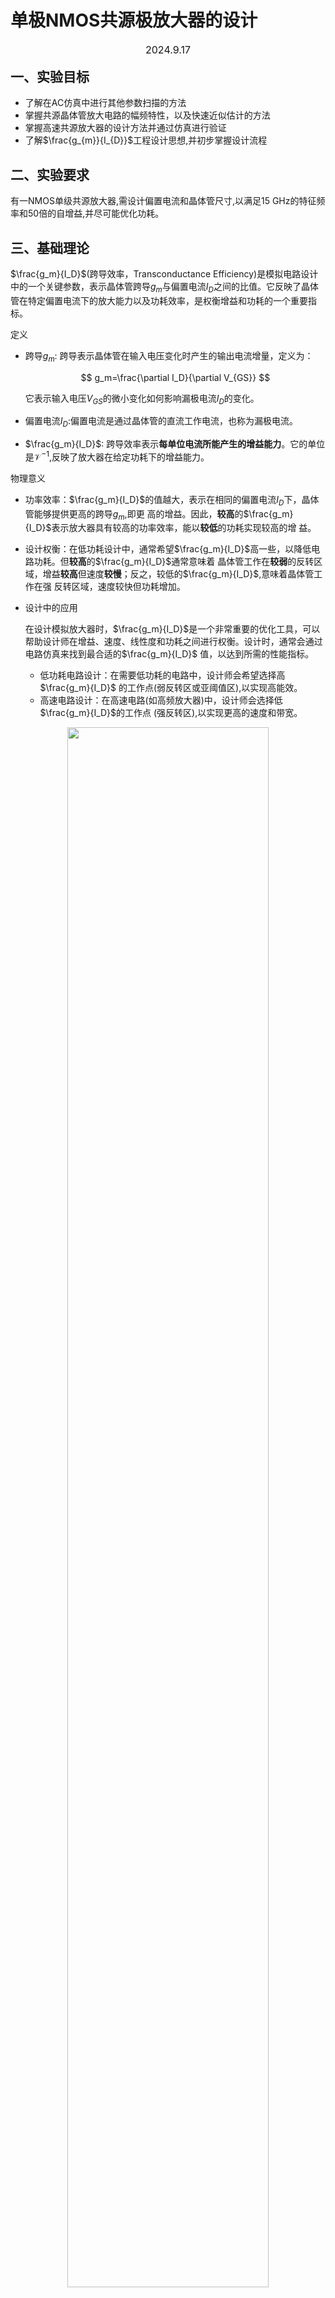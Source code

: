 # 单极NMOS共源极放大器的设计

<center> <div style="height:2mm"><div style="fong-family:华文楷体;font-size:12pt;">
2024.9.17
</center>

## 一、实验目标

- 了解在AC仿真中进行其他参数扫描的方法
- 掌握共源晶体管放大电路的幅频特性，以及快速近似估计的方法
- 掌握高速共源放大器的设计方法并通过仿真进行验证
- 了解$\frac{g_{m}}{I_{D}}$工程设计思想,并初步掌握设计流程

## 二、实验要求

有一NMOS单级共源放大器,需设计偏置电流和晶体管尺寸,以满足15 GHz的特征频率和50倍的自增益,并尽可能优化功耗。

## 三、基础理论

 $\frac{g_m}{I_D}$(跨导效率，Transconductance Efficiency)是模拟电路设计中的一个关键参数，表示晶体管跨导$g_m$与偏置电流$I_D$之间的比值。它反映了晶体管在特定偏置电流下的放大能力以及功耗效率，是权衡增益和功耗的一个重要指标。

 定义

  - 跨导$g_m$: 跨导表示晶体管在输入电压变化时产生的输出电流增量，定义为：

    $$
    g_m=\frac{\partial I_D}{\partial V_{GS}}
    $$

    它表示输入电压$V_{GS}$的微小变化如何影响漏极电流$I_D$的变化。
  
  - 偏置电流$I_D$:偏置电流是通过晶体管的直流工作电流，也称为漏极电流。
  
  - $\frac{g_m}{I_D}$: 跨导效率表示**每单位电流所能产生的增益能力**。它的单位是$\mathcal{V}^{-1}$,反映了放大器在给定功耗下的增益能力。

 物理意义

  - 功率效率：$\frac{g_m}{I_D}$的值越大，表示在相同的偏置电流$I_D$下，晶体管能够提供更高的跨导$g_m$,即更
  高的增益。因此，**较高**的$\frac{g_m}{I_D}$表示放大器具有较高的功率效率，能以**较低**的功耗实现较高的增
  益。
  - 设计权衡：在低功耗设计中，通常希望$\frac{g_m}{I_D}$高一些，以降低电路功耗。但**较高**的$\frac{g_m}{I_D}$通常意味着
  晶体管工作在**较弱**的反转区域，增益**较高**但速度**较慢**；反之，较低的$\frac{g_m}{I_D}$,意味着晶体管工作在强
  反转区域，速度较快但功耗增加。
  
- 设计中的应用

  在设计模拟放大器时，$\frac{g_m}{I_D}$是一个非常重要的优化工具，可以帮助设计师在增益、速度、线性度和功耗之间进行权衡。设计时，通常会通过电路仿真来找到最合适的$\frac{g_m}{I_D}$ 值，以达到所需的性能指标。

  - 低功耗电路设计：在需要低功耗的电路中，设计师会希望选择高$\frac{g_m}{I_D}$ 的工作点(弱反转区或亚阈值区),以实现高能效。
  - 高速电路设计：在高速电路(如高频放大器)中，设计师会选择低$\frac{g_m}{I_D}$的工作点 (强反转区),以实现更高的速度和带宽。
 

<div align="center"><img src="https://picgo-loss.oss-cn-beijing.aliyuncs.com/undefinedSnipaste_2024-09-17_16-29-23.png" width="80%"></div>


<p align="center">
图1：g<sub>m</sub>/I<sub>DS</sub>与I<sub>DS</sub>/I<sub>DSt</sub>的关系
</p>


- 

  <div align="center"><img src="https://picgo-loss.oss-cn-beijing.aliyuncs.com/undefinedSnipaste_2024-09-17_16-40-54.png" width="85%"></div>
  
<p align="center">
图2：不同区域下的特征频率及跨导
</p>


## 四、实验步骤

- 综合特征频率和自增益的要求，并尽可能降低功耗，选取$\frac{g_m}{I_D}$ = 10作为本次设计的跨导效率。查阅教材附录，为保证15GHz的特征频率和50倍的自增益，选取L=250nm的沟道长度，为方便后续调试不妨将$\frac{W}{L}$设为1。设计电路图如下
  
  <div align="center"><img src="https://picgo-loss.oss-cn-beijing.aliyuncs.com/undefinedSnipaste_2024-09-17_17-23-40.png" width="75%"></div>

<p align="center">
图3：初始电路
</p>

  
- 为了找到$\frac{g_m}{I_D}$ = 10的偏置电压$V_{dc}$,设计DC仿真，并将$\frac{g_m}{I_D}$ - 10 作为输出函数，这样只需找仿真图像的零点即可。仿真参数和波形图如下：

  <div align="center"><img src="https://picgo-loss.oss-cn-beijing.aliyuncs.com/undefinedSnipaste_2024-09-17_17-43-55.png" width="100%"></div>
  
<p align="center">
图4：仿真求解Vdc
</p>


  由图可知，$V_{dc}$ = 570mV比较合适

- 将$$V_{dc}$$设置为570mV后，进行op仿真，结果如下

  <div align="center"><img src="https://picgo-loss.oss-cn-beijing.aliyuncs.com/undefinedSnipaste_2024-09-17_17-51-31.png" width="50%"></div>

<p align="center">
图5：op仿真结果(关键数据已圈出)
</p>


$$ 
    \frac{g_m}{I_D}=\frac{50.427u}{5.0601u}=9.97 
$$

$$ 
A_{0}=\frac{g_{m}}{g_{ds}}=\frac{50.4278u}{787.9879n}=64
$$


  可以看出，自增益符合要求

- 接下来检查特征频率，仿真参数和波形图如下：

  <div align="center"><img src="https://picgo-loss.oss-cn-beijing.aliyuncs.com/undefined117710c350deb8b6956f9a19b65e806.png"></div>

<p align="center">
图6：特征频率的仿真参数和波形图
</p>


  特征频率只有10G，不符合要求，接下来需要对参数进行调整

- 考虑到强反型区的特征频率公式：

$$
f_{T,si}\approx\frac{g_{m}}{2\pi C_{GS}}=\frac{\mu_{0}C_{OX}\frac{W}{L}\left(V_{GS}-V_{TH}\right)}{2\pi\frac{2}{3}WLC_{OX}}=\frac{3\mu_{0}\left(V_{GS}-V_{TH}\right)}{4\pi L^{2}}
$$

  可以采取降低沟道长度，来提高特征频率，但是也要考虑到对增益的降低。

- 经过**无数次**的迭代调试，始终没能达到题目要求，增益上来了频率就掉，提高了频率增益就掉。

- 在无数次失败后，发现一个**重要结论**，那就是提高$V_{DS}$可以拉高自增益，在其它参数不变的情况下将**$V_{DS}$**从0.9V提高到1.8V时，自增益可以从64提高到75，虽然不多，但对接下来的调试已经足够。

- 之所以没有发现上述结论，是因为笔者认为增大漏源电压 $V_{DS}$ 会**加剧沟道长度调制效应**，导致漏极电流增大、**输出电阻减小**，最终导致增益降低。所以对于自增益增大这个结果，笔者想不出合理的解释，所以一直也没有考虑对$V_{DS}$进行增大。

- 在$V_{DS}$=1.8V的情况下继续调试，考虑到
  
$$
  f_{T,si}\propto \frac{1}{L^2}
  $$
  
  所以
$$
L_{new}=\sqrt{\frac{10GHz}{15GHz}} * 250nm\approx200nm
$$
  
- 修改沟道长度之后，其余参数不变，再分别进行op仿真和AC仿真，并将结果整合在一张图，如下图所示

  <div align="center"><img src="https://picgo-loss.oss-cn-beijing.aliyuncs.com/undefinedSnipaste_2024-09-17_20-17-46.png"></div>
  
<p align="center">
图7：op仿真和AC仿真的结果
</p>


  可以看出：

$$
  f_{T,si} > 16GHz
$$

$$
  A_{0}=\frac{g_{m}}{g_{ds}}=\frac{69.4266u}{1.2976u}=53.5 > 50
$$

$$
  \frac{g_m}{I_D}=\frac{69.4266u}{7.3302u}=9.47
$$

  这三个参数分别保证了特征频率、自增益和功耗。实现了三者的折中。

## 五、实验总结

- 通过实验验证了晶体管的特征频率与信号源电阻无关
- 公式的初步预估结果与实际的仿真结果有一定的差距，这表明在集成电路设计中，最终的设计定型都需要通过仿真实现，而电路理论则可帮助设计者在正确的方向上更好地优化电路。
- $\frac{g_m}{I_D}$工程设计方法可以摆脱工作区间和相应公式在电路设计中造成的困扰，方便了设计者。

